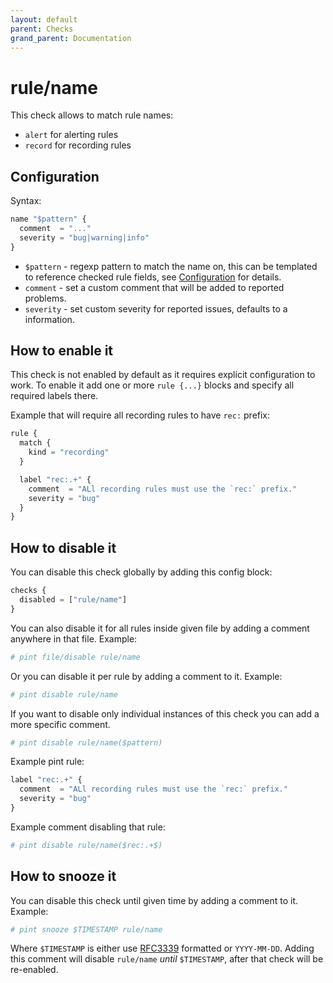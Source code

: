 ```yaml
---
layout: default
parent: Checks
grand_parent: Documentation
---
```


# rule/name

This check allows to match rule names:

- `alert` for alerting rules
- `record` for recording rules

## Configuration

Syntax:

```js
name "$pattern" {
  comment  = "..."
  severity = "bug|warning|info"
}
```

- `$pattern` - regexp pattern to match the name on, this can be templated
  to reference checked rule fields, see [Configuration](../../configuration.md)
  for details.
- `comment` - set a custom comment that will be added to reported problems.
- `severity` - set custom severity for reported issues, defaults to a information.

## How to enable it

This check is not enabled by default as it requires explicit configuration
to work.
To enable it add one or more `rule {...}` blocks and specify all required
labels there.

Example that will require all recording rules to have `rec:` prefix:

```js
rule {
  match {
    kind = "recording"
  }

  label "rec:.+" {
    comment  = "ALl recording rules must use the `rec:` prefix."
    severity = "bug"
  }
}
```

## How to disable it

You can disable this check globally by adding this config block:

```js
checks {
  disabled = ["rule/name"]
}
```

You can also disable it for all rules inside given file by adding
a comment anywhere in that file. Example:

```yaml
# pint file/disable rule/name
```

Or you can disable it per rule by adding a comment to it. Example:

```yaml
# pint disable rule/name
```

If you want to disable only individual instances of this check
you can add a more specific comment.

```yaml
# pint disable rule/name($pattern)
```

Example pint rule:

```js
label "rec:.+" {
  comment  = "ALl recording rules must use the `rec:` prefix."
  severity = "bug"
}
```

Example comment disabling that rule:

```yaml
# pint disable rule/name($rec:.+$)
```

## How to snooze it

You can disable this check until given time by adding a comment to it. Example:

```yaml
# pint snooze $TIMESTAMP rule/name
```

Where `$TIMESTAMP` is either use [RFC3339](https://www.rfc-editor.org/rfc/rfc3339)
formatted or `YYYY-MM-DD`.
Adding this comment will disable `rule/name` _until_ `$TIMESTAMP`, after that
check will be re-enabled.
